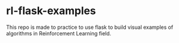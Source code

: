 # rl-flask-examples
This repo is made to practice to use flask to build visual examples of algorithms in Reinforcement Learning field.
